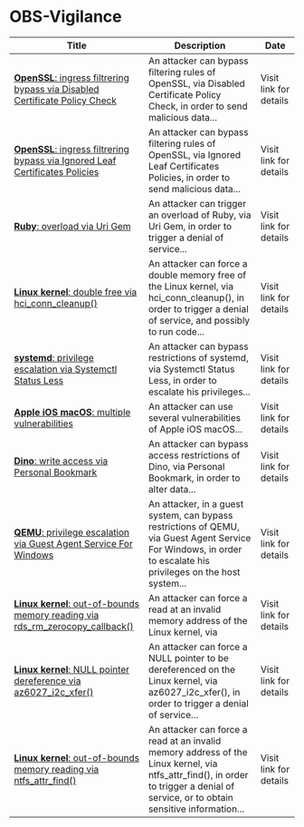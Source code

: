 

# OBS-Vigilance

 |Title|Description|Date|
 |---|---|---|
 |[<a href="https://vigilance.fr/vulnerability/OpenSSL-ingress-filtrering-bypass-via-Disabled-Certificate-Policy-Check-40893" class="noirorange"><b>OpenSSL</b>: ingress filtrering bypass via Disabled Certificate Policy Check</a>](https://vigilance.fr/vulnerability/OpenSSL-ingress-filtrering-bypass-via-Disabled-Certificate-Policy-Check-40893)|An attacker can bypass filtering rules of OpenSSL, via Disabled Certificate Policy Check, in order to send malicious data...|Visit link for details|
 |[<a href="https://vigilance.fr/vulnerability/OpenSSL-ingress-filtrering-bypass-via-Ignored-Leaf-Certificates-Policies-40892" class="noirorange"><b>OpenSSL</b>: ingress filtrering bypass via Ignored Leaf Certificates Policies</a>](https://vigilance.fr/vulnerability/OpenSSL-ingress-filtrering-bypass-via-Ignored-Leaf-Certificates-Policies-40892)|An attacker can bypass filtering rules of OpenSSL, via Ignored Leaf Certificates Policies, in order to send malicious data...|Visit link for details|
 |[<a href="https://vigilance.fr/vulnerability/Ruby-overload-via-Uri-Gem-40891" class="noirorange"><b>Ruby</b>: overload via Uri Gem</a>](https://vigilance.fr/vulnerability/Ruby-overload-via-Uri-Gem-40891)|An attacker can trigger an overload of Ruby, via Uri Gem, in order to trigger a denial of service...|Visit link for details|
 |[<a href="https://vigilance.fr/vulnerability/Linux-kernel-double-free-via-hci-conn-cleanup-40890" class="noirorange"><b>Linux kernel</b>: double free via hci_conn_cleanup()</a>](https://vigilance.fr/vulnerability/Linux-kernel-double-free-via-hci-conn-cleanup-40890)|An attacker can force a double memory free of the Linux kernel, via hci_conn_cleanup(), in order to trigger a denial of service, and possibly to run code...|Visit link for details|
 |[<a href="https://vigilance.fr/vulnerability/systemd-privilege-escalation-via-Systemctl-Status-Less-40889" class="noirorange"><b>systemd</b>: privilege escalation via Systemctl Status Less</a>](https://vigilance.fr/vulnerability/systemd-privilege-escalation-via-Systemctl-Status-Less-40889)|An attacker can bypass restrictions of systemd, via Systemctl Status Less, in order to escalate his privileges...|Visit link for details|
 |[<a href="https://vigilance.fr/vulnerability/Apple-iOS-macOS-multiple-vulnerabilities-40888" class="noirorange"><b>Apple iOS  macOS</b>: multiple vulnerabilities</a>](https://vigilance.fr/vulnerability/Apple-iOS-macOS-multiple-vulnerabilities-40888)|An attacker can use several vulnerabilities of Apple iOS  macOS...|Visit link for details|
 |[<a href="https://vigilance.fr/vulnerability/Dino-write-access-via-Personal-Bookmark-40887" class="noirorange"><b>Dino</b>: write access via Personal Bookmark</a>](https://vigilance.fr/vulnerability/Dino-write-access-via-Personal-Bookmark-40887)|An attacker can bypass access restrictions of Dino, via Personal Bookmark, in order to alter data...|Visit link for details|
 |[<a href="https://vigilance.fr/vulnerability/QEMU-privilege-escalation-via-Guest-Agent-Service-For-Windows-40886" class="noirorange"><b>QEMU</b>: privilege escalation via Guest Agent Service For Windows</a>](https://vigilance.fr/vulnerability/QEMU-privilege-escalation-via-Guest-Agent-Service-For-Windows-40886)|An attacker, in a guest system, can bypass restrictions of QEMU, via Guest Agent Service For Windows, in order to escalate his privileges on the host system...|Visit link for details|
 |[<a href="https://vigilance.fr/vulnerability/Linux-kernel-out-of-bounds-memory-reading-via-rds-rm-zerocopy-callback-40885" class="noirorange"><b>Linux kernel</b>: out-of-bounds memory reading via rds_rm_zerocopy_callback()</a>](https://vigilance.fr/vulnerability/Linux-kernel-out-of-bounds-memory-reading-via-rds-rm-zerocopy-callback-40885)|An attacker can force a read at an invalid memory address of the Linux kernel, via |Visit link for details|
 |[<a href="https://vigilance.fr/vulnerability/Linux-kernel-NULL-pointer-dereference-via-az6027-i2c-xfer-40884" class="noirorange"><b>Linux kernel</b>: NULL pointer dereference via az6027_i2c_xfer()</a>](https://vigilance.fr/vulnerability/Linux-kernel-NULL-pointer-dereference-via-az6027-i2c-xfer-40884)|An attacker can force a NULL pointer to be dereferenced on the Linux kernel, via az6027_i2c_xfer(), in order to trigger a denial of service...|Visit link for details|
 |[<a href="https://vigilance.fr/vulnerability/Linux-kernel-out-of-bounds-memory-reading-via-ntfs-attr-find-40883" class="noirorange"><b>Linux kernel</b>: out-of-bounds memory reading via ntfs_attr_find()</a>](https://vigilance.fr/vulnerability/Linux-kernel-out-of-bounds-memory-reading-via-ntfs-attr-find-40883)|An attacker can force a read at an invalid memory address of the Linux kernel, via ntfs_attr_find(), in order to trigger a denial of service, or to obtain sensitive information...|Visit link for details|
 
